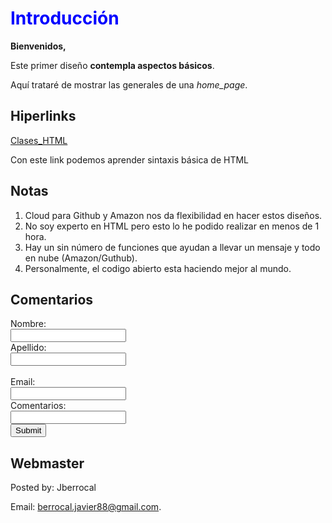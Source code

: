 <html lang="en">
<head>
  <meta charset="UTF-8">
  <title>Tarea Modulo 1 - MIT WEBPAGE GITHUB</title>
</head>
<body>
  <h1 style="color:blue;">Introducción</h1>
  <p><b>Bienvenidos,</b></p> 
  <p>Este primer diseño <b>contempla aspectos básicos</b>.</p> 
  <p>Aquí trataré de mostrar las generales de una <dfn>home_page</dfn>.</p>
  <h2>Hiperlinks</h2>
  <a href="https://www.w3schools.com">Clases_HTML</a>
  <p>Con este link podemos aprender sintaxis básica de HTML</p>
  <h2>Notas</h2>
  <ol>
    <li>Cloud para Github y Amazon nos da flexibilidad en hacer estos diseños.</li>
    <li>No soy experto en HTML pero esto lo he podido realizar en menos de 1 hora.</li>
    <li>Hay un sin número de funciones que ayudan a llevar un mensaje y todo en nube (Amazon/Guthub).</li>
    <li>Personalmente, el codigo abierto esta haciendo mejor al mundo.</li>
  </ol>
  <h2>Comentarios</h2>

<form action="/action_page.php">
  <label for="fname">Nombre:</label><br>
  <input type="text" id="fname" name="fname"><br>
  <label for="lname">Apellido:</label><br>
  <input type="text" id="lname" name="lname"><br><br>
  <label for="fname">Email:</label><br>
  <input type="text" id="ename" name="ename"><br>
  <label for="fname">Comentarios:</label><br>
  <input type="text" id="comm" name="comm"><br>
  <input type="submit">
</form> 
<h2>Webmaster</h2>

<footer>
  <p>Posted by: Jberrocal</p>
  <p>Email: <a href="mailto:berrocal.javier88@gmail.com">berrocal.javier88@gmail.com</a>.</p>
</footer>

<!--<p>If you click the "Submit" button, the form-data will be sent to a page called "/action_page.php".</p>-->
</body>
</html>
